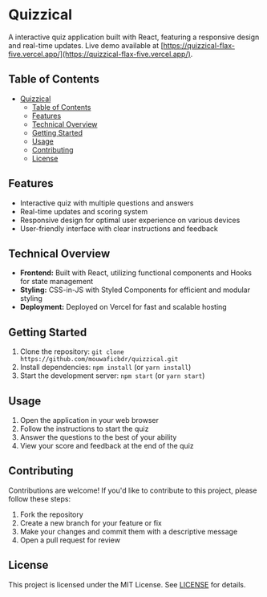 # Quizzical

A interactive quiz application built with React, featuring a responsive design and real-time updates. Live demo available at [https://quizzical-flax-five.vercel.app/](https://quizzical-flax-five.vercel.app/).

## Table of Contents

- [Quizzical](#quizzical)
  - [Table of Contents](#table-of-contents)
  - [Features](#features)
  - [Technical Overview](#technical-overview)
  - [Getting Started](#getting-started)
  - [Usage](#usage)
  - [Contributing](#contributing)
  - [License](#license)

## Features

- Interactive quiz with multiple questions and answers
- Real-time updates and scoring system
- Responsive design for optimal user experience on various devices
- User-friendly interface with clear instructions and feedback

## Technical Overview

- **Frontend:** Built with React, utilizing functional components and Hooks for state management
- **Styling:** CSS-in-JS with Styled Components for efficient and modular styling
- **Deployment:** Deployed on Vercel for fast and scalable hosting

## Getting Started

1. Clone the repository: `git clone https://github.com/mouwaficbdr/quizzical.git`
2. Install dependencies: `npm install` (or `yarn install`)
3. Start the development server: `npm start` (or `yarn start`)

## Usage

1. Open the application in your web browser
2. Follow the instructions to start the quiz
3. Answer the questions to the best of your ability
4. View your score and feedback at the end of the quiz

## Contributing

Contributions are welcome! If you'd like to contribute to this project, please follow these steps:

1. Fork the repository
2. Create a new branch for your feature or fix
3. Make your changes and commit them with a descriptive message
4. Open a pull request for review

## License

This project is licensed under the MIT License. See [LICENSE](LICENSE) for details.
